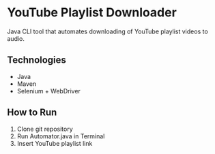 # YouTube Playlist Downloader
Java CLI tool that automates downloading of YouTube playlist videos to audio. 

## Technologies
* Java 
* Maven
* Selenium + WebDriver

## How to Run 
1. Clone git repository
2. Run Automator.java in Terminal 
3. Insert YouTube playlist link



